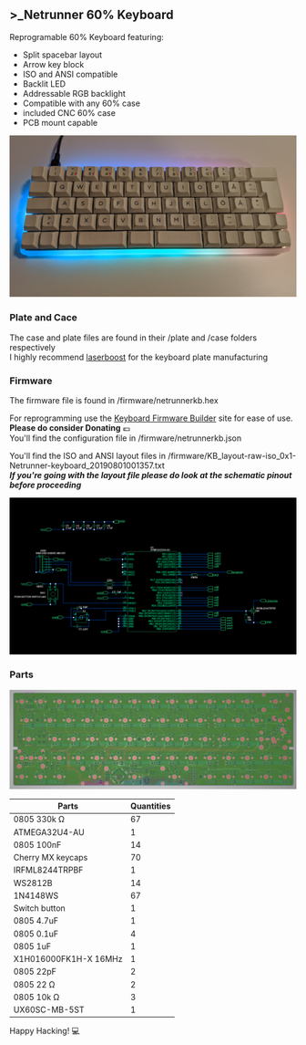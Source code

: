 ## >_Netrunner 60% Keyboard

Reprogramable 60% Keyboard featuring:
* Split spacebar layout
* Arrow key block
* ISO and ANSI compatible
* Backlit LED
* Addressable RGB backlight
* Compatible with any 60% case
* included CNC 60% case
* PCB mount capable


![Final product Preview](images/netrunnerkb.jpg)<br />


### Plate and Cace

The case and plate files are found in their /plate and /case folders respectively <br />
I highly recommend [laserboost](https://www.laserboost.com/keyboards) for the keyboard plate manufacturing<br />

### Firmware

The firmware file is found in /firmware/netrunnerkb.hex<br />

For reprogramming use the [Keyboard Firmware Builder](https://kbfirmware.com/) site for ease of use. **Please do consider Donating** :euro: <br />
You'll find the configuration file in /firmware/netrunnerkb.json<br />

You'll find the ISO and ANSI layout files in /firmware/KB_layout-raw-iso_0x1-Netrunner-keyboard_20190801001357.txt<br />
_**If you're going with the layout file please do look at the schematic pinout before proceeding**_<br />

![Schamatic Preview](images/Schamatic-preview.png)

### Parts 

![PCB Preview](images/PCB-preview.png)

Parts | Quantities
------------ | -------------
0805 330k Ω | 67
ATMEGA32U4-AU | 1
0805 100nF | 14
Cherry MX keycaps | 70
IRFML8244TRPBF | 1
WS2812B | 14
1N4148WS | 67
Switch button | 1
0805 4.7uF | 1
0805 0.1uF | 4
0805 1uF | 1
X1H016000FK1H-X 16MHz | 1
0805 22pF | 2
0805 22 Ω | 2
0805 10k Ω | 3
UX60SC-MB-5ST | 1


 Happy Hacking! 💻
